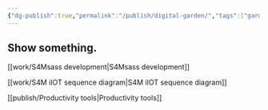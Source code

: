 ```yaml
---
{"dg-publish":true,"permalink":"/publish/digital-garden/","tags":["gardenEntry"]}
---
```



## Show something.


[[work/S4Msass development\|S4Msass development]]

[[work/S4M iIOT sequence diagram\|S4M iIOT sequence diagram]]

[[publish/Productivity tools\|Productivity tools]]